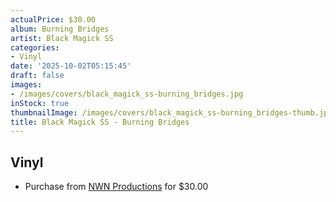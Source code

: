 ```yaml
---
actualPrice: $30.00
album: Burning Bridges
artist: Black Magick SS
categories:
- Vinyl
date: '2025-10-02T05:15:45'
draft: false
images:
- /images/covers/black_magick_ss-burning_bridges.jpg
inStock: true
thumbnailImage: /images/covers/black_magick_ss-burning_bridges-thumb.jpg
title: Black Magick SS - Burning Bridges
---
```


## Vinyl
* Purchase from [NWN Productions](http://shop.nwnprod.com/index.php?route=product/product&path=75&product_id=63567&sort=pd.name&order=ASC) for $30.00
